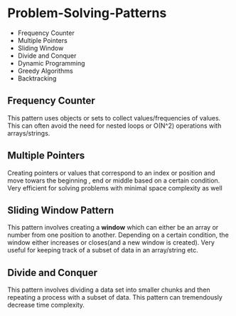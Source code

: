 # Problem-Solving-Patterns

- Frequency Counter
- Multiple Pointers
- Sliding Window
- Divide and Conquer
- Dynamic Programming
- Greedy Algorithms
- Backtracking

## Frequency Counter

This pattern uses objects or sets to collect values/frequencies of values. This can often avoid the need for nested loops or O(N^2) operations with arrays/strings.

## Multiple Pointers

Creating pointers or values that correspond to an index or position and move towars the beginning , end or middle based on a certain condition. Very efficient for solving problems with minimal space complexity as well

## Sliding Window Pattern

This pattern involves creating a **window** which can either be an array or number from one position to another. Depending on a certain condition, the window either increases or closes(and a new window is created). Very useful for keeping track of a subset of data in an array/string etc.

## Divide and Conquer

This pattern involves dividing a data set into smaller chunks and then repeating a process with a subset of data. This pattern can tremendously decrease time complexity.
